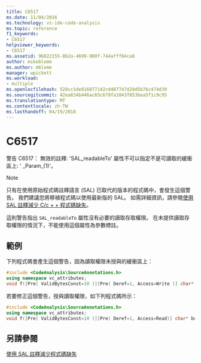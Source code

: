 ```yaml
---
title: C6517
ms.date: 11/04/2016
ms.technology: vs-ide-code-analysis
ms.topic: reference
f1_keywords:
- C6517
helpviewer_keywords:
- C6517
ms.assetid: 96822155-8b2a-4699-980f-744afff84ca8
author: mikeblome
ms.author: mblome
manager: wpickett
ms.workload:
- multiple
ms.openlocfilehash: 528cc5de816877142cd487747d28d5b76c474d39
ms.sourcegitcommit: 42ea834b446ac65c679fa1043f853bea5f1c9c95
ms.translationtype: MT
ms.contentlocale: zh-TW
ms.lasthandoff: 04/19/2018
---
```

# <a name="c6517"></a>C6517
警告 C6517： 無效的註釋: 'SAL_readableTo' 屬性不可以指定不是可讀取的緩衝區上: ' _Param\_(1)'。

> [!NOTE]
>  只有在使用原始程式碼註釋語言 (SAL) 已取代的版本的程式碼中，會發生這個警告。 我們建議您將移植程式碼以使用最新版的 SAL。 如需詳細資訊，請參閱[使用 SAL 註釋減少 C/c + + 程式碼缺失](../code-quality/using-sal-annotations-to-reduce-c-cpp-code-defects.md)。

 這則警告指出 `SAL_readableTo` 屬性沒有必要的讀取存取權限。 在未提供讀取存取權限的情況下，不能使用這個屬性為參數標註。

## <a name="example"></a>範例
 下列程式碼會產生這個警告，因為讀取權限未授與的緩衝區上：

```cpp
#include <CodeAnalysis\SourceAnnotations.h>
using namespace vc_attributes;
void f([Pre( ValidBytesConst=10 )][Pre( Deref=1, Access=Write )] char* buffer );

```

 若要修正這個警告，授與讀取權限，如下列程式碼所示：

```cpp
#include <CodeAnalysis\SourceAnnotations.h>
using namespace vc_attributes;
void f([Pre( ValidBytesConst=10 )][Pre( Deref=1, Access=Read)] char* buffer );
```

## <a name="see-also"></a>另請參閱
 [使用 SAL 註釋減少程式碼缺失](using-sal-annotations-to-reduce-c-cpp-code-defects.md)